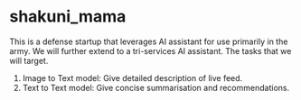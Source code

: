 # shakuni_mama
This is a defense startup that leverages AI assistant for use primarily in the army. We will further extend to a tri-services AI assistant.
The tasks that we will target.
1) Image to Text model: Give detailed description of live feed.
2) Text to Text model: Give concise summarisation and recommendations.

